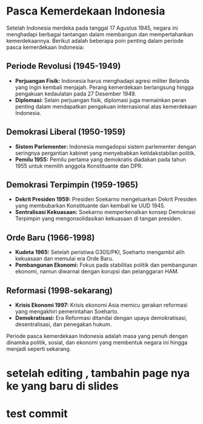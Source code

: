 # Pasca Kemerdekaan Indonesia

Setelah Indonesia merdeka pada tanggal 17 Agustus 1945, negara ini menghadapi berbagai tantangan dalam membangun dan mempertahankan kemerdekaannya. Berikut adalah beberapa poin penting dalam periode pasca kemerdekaan Indonesia:

## Periode Revolusi (1945-1949)

- **Perjuangan Fisik:** Indonesia harus menghadapi agresi militer Belanda yang ingin kembali menjajah. Perang kemerdekaan berlangsung hingga pengakuan kedaulatan pada 27 Desember 1949.
- **Diplomasi:** Selain perjuangan fisik, diplomasi juga memainkan peran penting dalam mendapatkan pengakuan internasional atas kemerdekaan Indonesia.

## Demokrasi Liberal (1950-1959)

- **Sistem Parlementer:** Indonesia mengadopsi sistem parlementer dengan seringnya pergantian kabinet yang menyebabkan ketidakstabilan politik.
- **Pemilu 1955:** Pemilu pertama yang demokratis diadakan pada tahun 1955 untuk memilih anggota Konstituante dan DPR.

## Demokrasi Terpimpin (1959-1965)

- **Dekrit Presiden 1959:** Presiden Soekarno mengeluarkan Dekrit Presiden yang membubarkan Konstituante dan kembali ke UUD 1945.
- **Sentralisasi Kekuasaan:** Soekarno memperkenalkan konsep Demokrasi Terpimpin yang mengonsolidasikan kekuasaan di tangan presiden.

## Orde Baru (1966-1998)

- **Kudeta 1965:** Setelah peristiwa G30S/PKI, Soeharto mengambil alih kekuasaan dan memulai era Orde Baru.
- **Pembangunan Ekonomi:** Fokus pada stabilitas politik dan pembangunan ekonomi, namun diwarnai dengan korupsi dan pelanggaran HAM.

## Reformasi (1998-sekarang)

- **Krisis Ekonomi 1997:** Krisis ekonomi Asia memicu gerakan reformasi yang mengakhiri pemerintahan Soeharto.
- **Demokratisasi:** Era Reformasi ditandai dengan upaya demokratisasi, desentralisasi, dan penegakan hukum.

Periode pasca kemerdekaan Indonesia adalah masa yang penuh dengan dinamika politik, sosial, dan ekonomi yang membentuk negara ini hingga menjadi seperti sekarang.

# setelah editing , tambahin page nya ke yang baru di slides

# test commit

